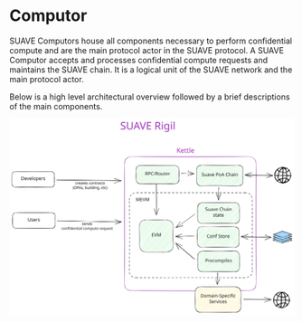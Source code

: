 # Computor

SUAVE Computors house all components necessary to perform confidential compute and are the main protocol actor in the SUAVE protocol. A SUAVE Computor accepts and processes confidential compute requests and maintains the SUAVE chain. It is a logical unit of the SUAVE network and the main protocol actor.

Below is a high level architectural overview followed by a brief descriptions of the main components.

![Rigil architecture](/assets/rigil-architecture.svg)